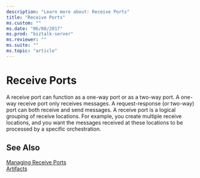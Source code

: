 ```yaml
---
description: "Learn more about: Receive Ports"
title: "Receive Ports"
ms.custom: ""
ms.date: "06/08/2017"
ms.prod: "biztalk-server"
ms.reviewer: ""
ms.suite: ""
ms.topic: "article"
---
```

# Receive Ports
A receive port can function as a one-way port or as a two-way port. A one-way receive port only receives messages. A request-response (or two-way) port can both receive and send messages. A receive port is a logical grouping of receive locations. For example, you create multiple receive locations, and you want the messages received at these locations to be processed by a specific orchestration.  
  
## See Also  
 [Managing Receive Ports](../core/managing-receive-ports.md)   
 [Artifacts](../core/artifacts.md)
